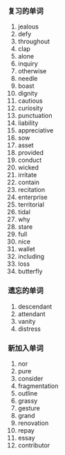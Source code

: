 ### 复习的单词

1. jealous
2. defy
3. throughout
4. clap
5. alone
6. inquiry
7. otherwise
8. needle
9. boast
10. dignity
11. cautious
12. curiosity
13. punctuation
14. liability
15. appreciative
16. sow
17. asset
18. provided
19. conduct
20. wicked
21. irritate
22. contain
23. recitation
24. enterprise
25. territorial
26. tidal
27. why
28. stare
29. full
30. nice
31. wallet
32. including
33. loss
34. butterfly





### 遗忘的单词

1. descendant
2. attendant
3. vanity
4. distress



### 新加入单词

1. nor
2. pure
3. consider
4. fragmentation
5. outline
6. grassy
7. gesture
8. grand
9. renovation
10. repay
11. essay
12. contributor